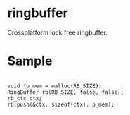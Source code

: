 # ringbuffer
Crossplatform lock free ringbuffer.

Sample
======
<code>
void *p_mem = malloc(RB_SIZE);
RingBuffer rb(RB_SIZE, false, false);
rb_ctx ctx;
rb.push(&ctx, sizeof(ctx), p_mem);
</code>
